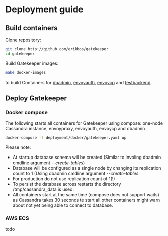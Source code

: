 # Deployment guide

## Build containers

Clone repository:

```sh
git clone http://github.com/erikbos/gatekeeper
cd gatekeeper
```

Build Gatekeeper images:

```sh
make docker-images
```

to build Containers for [dbadmin](docs/dbadmin.md), [envoyauth](docs/envoyauth.md), [envoycp](docs/envoycp.md) and [testbackend](docs/testbackend.md).

## Deploy Gatekeeper

### Docker compose

The following starts all containers for Gatekeeper using compose: one-node Cassandra instance, envoyproxy, envoyauth, envoycp and dbadmin

```sh
docker-compose -f deployment/docker/gatekeeper.yaml up
```

Please note:

* At startup database schema will be created (Similar to involing dbadmin cmdline argument *--create-tables*)
* Database will be configured as a single node by changing its replication count to 1 (Using dbadmin cmdline argument *--create-tables*
* For production do not use replication count of 1(!)
* To persist the database across restarts the directory /tmp/cassandra_data is used.
* All containers start at the same time (compose does not support waits) as Cassandra takes 30 seconds te start all other containers might warn about not yet being able to connect to database.

### AWS ECS

todo
